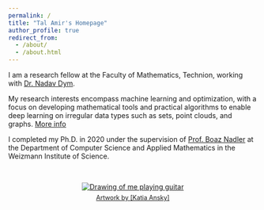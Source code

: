 ```yaml
---
permalink: /
title: "Tal Amir's Homepage"
author_profile: true
redirect_from: 
  - /about/
  - /about.html
---
```


I am a research fellow at the Faculty of Mathematics, Technion, working with [Dr. Nadav Dym](https://nadavdym.github.io).

My research interests encompass machine learning and optimization, with a focus on developing mathematical tools and practical algorithms to enable deep learning on irregular data types such as sets, point clouds, and graphs. [More info](https://tal-amir.github.io/research/)

I completed my Ph.D. in 2020 under the supervision of [Prof. Boaz Nadler](https://www.weizmann.ac.il/math/Nadler/home) at the Department of Computer Science and Applied Mathematics in the Weizmann Institute of Science.

<br>

<figure style="text-align: center;">
  <a href="https://www.instagram.com/katia.ansky/">
  <img src="/assets/images/your-image.png" alt="Drawing of me playing guitar" style="max-width: 50%; height: auto;">
  <figcaption style="font-size: 0.9em; margin-top: 0.5em;">
    Artwork by <a href="https://www.instagram.com/katia.ansky" target="_blank">[Katia Ansky]</a>
  </figcaption>
    </a>
</figure>


